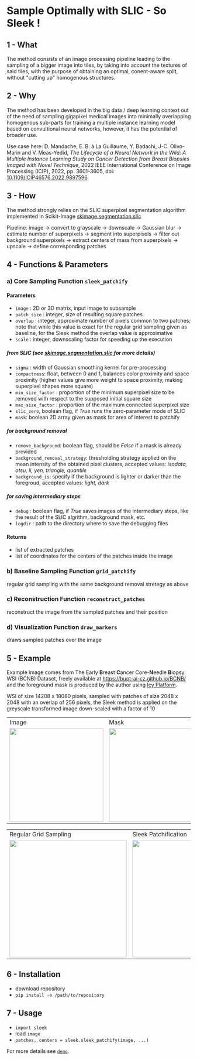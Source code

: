 # **S**ample **O**ptimally with **SLIC** - So Sleek !

## 1 - What

The method consists of an image processing pipeline leading to the sampling of a bigger image into tiles, by taking into account the textures of said tiles, with the purpose of obtaining an optimal, conent-aware split, without "cutting up" homogenous structures.

## 2 - Why 

The method has been developed in the big data / deep learning context out of the need of sampling gigapixel medical images into minimally overlapping homogenous sub-parts for training a multiple instance learning model based on convultional neural networks, however, it has the potential of broader use.

Use case here: D. Mandache, E. B. à La Guillaume, Y. Badachi, J-C. Olivo-Marin and V. Meas-Yedid, *The Lifecycle of a Neural Network in the Wild: A Multiple Instance Learning Study on Cancer Detection from Breast Biopsies Imaged with Novel Technique*, 2022 IEEE International Conference on Image Processing (ICIP), 2022, pp. 3601-3605, doi: [10.1109/ICIP46576.2022.9897596](https://ieeexplore.ieee.org/abstract/document/9897596).

## 3 - How

The method strongly relies on the SLIC superpixel segmentation algorithm implemented in Scikit-Image [skimage.segmentation.slic](https://scikit-image.org/docs/dev/api/skimage.segmentation.html#skimage.segmentation.slic)

Pipeline: image -> convert to grayscale -> downscale -> Gaussian blur -> estimate number of superpixels -> segment into superpixels -> filter out background superpixels -> extract centers of mass from superpixels -> upscale -> define corresponding patches 


## 4 - Functions & Parameters

### a) Core Sampling Function `sleek_patchify`
#### Parameters
- `image` : 2D or 3D matrix, input image to subsample
- `patch_size` : integer, size of resulting square patches
- `overlap` : integer, approximate number of pixels common to two patches; note that while this value is exact for the regular grid sampling given as baseline, for the Sleek method the overlap value is approximative
- `scale` : integer, downscaling factor for speeding up the execution
##### from SLIC (see [skimage.segmentation.slic](https://scikit-image.org/docs/dev/api/skimage.segmentation.html#skimage.segmentation.slic) for more details)
  - `sigma` : width of Gaussian smoothing kernel for pre-processing 
  - `compactness`: float, between 0 and 1, balances color proximity and space proximity (higher values give more weight to space proximity, making superpixel shapes more square)
  - `min_size_factor` : proportion of the minimum superpixel size to be removed with respect to the supposed initial square size
  - `max_size_factor` : proportion of the maximum connected superpixel size
  - `slic_zero`, boolean flag, if *True* runs the zero-parameter mode of SLIC
  - `mask`: boolean 2D array given as mask for area of interest to patchify
##### for background removal
  - `remove_background`: boolean flag, should be *False* if a mask is already provided
  - `background_removal_strategy`: thresholding strategy applied on the mean intensity of the obtained pixel clusters, accepted values: *isodata, otsu, li, yen, triangle, quantile*
  - `background_is`: specify if the background is lighter or darker than the foregroud, accepted values: *light, dark*
##### for saving intermediary steps
  - `debug` : boolean flag, if *True* saves images of the intermediary steps, like the result of the SLIC algrithm, background mask, etc.
  - `logdir` : path to the directory where to save the debugging files
#### Returns
- list of extracted patches
- list of coordinates for the centers of the patches inside the image

### b) Baseline Sampling Function `grid_patchify`
regular grid sampling with the same background removal stretegy as above

### c) Reconstruction Function `reconstruct_patches`
reconstruct the image from the sampled patches and their position

### d) Visualization Function `draw_markers` 
draws sampled patches over the image

## 5 - Example

Example image comes from The Early **B**reast **C**ancer Core-**N**eedle **B**iopsy WSI (BCNB) Dataset, freely available at <https://bupt-ai-cz.github.io/BCNB/> and the foreground mask is produced by the author using [Icy Platform](https://icy.bioimageanalysis.org/).

WSI of size 14208 x 18080 pixels, sampled with patches of size 2048 x 2048 with an overlap of 256 pixels, the Sleek method is applied on the greyscale transformed image down-scaled with a factor of 10  

<table>
  <tr>
        <td>Image</td>
        <td>Mask</td>
  </tr>
  <tr>
        <td><img src="demo/280.jpg" width="256" /></td>
        <td><img src="demo/280_mask.jpg" width="256" /></td> 
  </tr>
 </table>
 
<table>
  <tr>
        <td>Regular Grid Sampling</td>
        <td>Sleek Patchification</td>
        <td>Masked Sleek Patchification</td>
  </tr>
  <tr>
        <td><img src="demo/280_regular_grid_markers.jpg" width="320" /></td>
        <td><img src="demo/280_sleek_markers.jpg" width="320" /></td>
        <td><img src="demo/280_masked_sleek_markers.jpg" width="320" /></td>
  </tr>
 </table>

 ## 6 - Installation
 
 - download repository
 - `pip install -e /path/to/repository`
 
 ## 7 - Usage
 
 - `import sleek`
 - load `image` 
 - `patches, centers = sleek.sleek_patchify(image, ...)`
 
 For more details see [`demo`](demo/demo.ipynb).
